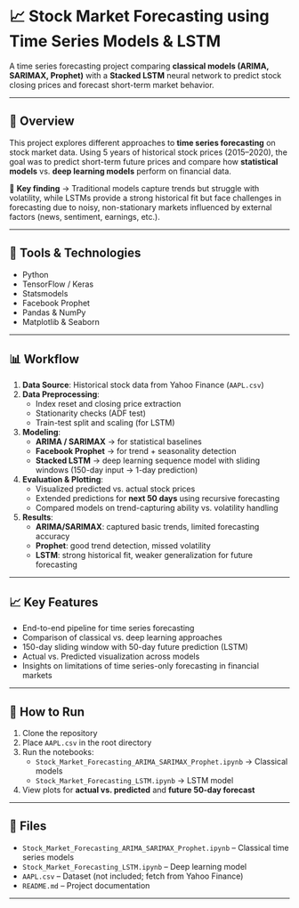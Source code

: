 # 📈 Stock Market Forecasting using Time Series Models & LSTM  

A time series forecasting project comparing **classical models (ARIMA, SARIMAX, Prophet)** with a **Stacked LSTM** neural network to predict stock closing prices and forecast short-term market behavior.  

---

## 📌 Overview  

This project explores different approaches to **time series forecasting** on stock market data. Using 5 years of historical stock prices (2015–2020), the goal was to predict short-term future prices and compare how **statistical models** vs. **deep learning models** perform on financial data.  

🔑 **Key finding** → Traditional models capture trends but struggle with volatility, while LSTMs provide a strong historical fit but face challenges in forecasting due to noisy, non-stationary markets influenced by external factors (news, sentiment, earnings, etc.).  

---

## 🧰 Tools & Technologies  

- Python  
- TensorFlow / Keras  
- Statsmodels  
- Facebook Prophet  
- Pandas & NumPy  
- Matplotlib & Seaborn  

---

## 📊 Workflow  

1. **Data Source**: Historical stock data from Yahoo Finance (`AAPL.csv`)  
2. **Data Preprocessing**:  
   - Index reset and closing price extraction  
   - Stationarity checks (ADF test)  
   - Train-test split and scaling (for LSTM)  
3. **Modeling**:  
   - **ARIMA / SARIMAX** → for statistical baselines  
   - **Facebook Prophet** → for trend + seasonality detection  
   - **Stacked LSTM** → deep learning sequence model with sliding windows (150-day input → 1-day prediction)  
4. **Evaluation & Plotting**:  
   - Visualized predicted vs. actual stock prices  
   - Extended predictions for **next 50 days** using recursive forecasting  
   - Compared models on trend-capturing ability vs. volatility handling  
5. **Results**:  
   - **ARIMA/SARIMAX**: captured basic trends, limited forecasting accuracy  
   - **Prophet**: good trend detection, missed volatility  
   - **LSTM**: strong historical fit, weaker generalization for future forecasting  

---

## 📈 Key Features  

- End-to-end pipeline for time series forecasting  
- Comparison of classical vs. deep learning approaches  
- 150-day sliding window with 50-day future prediction (LSTM)  
- Actual vs. Predicted visualization across models  
- Insights on limitations of time series-only forecasting in financial markets  

---

## 📎 How to Run  

1. Clone the repository  
2. Place `AAPL.csv` in the root directory  
3. Run the notebooks:  
   - `Stock_Market_Forecasting_ARIMA_SARIMAX_Prophet.ipynb` → Classical models  
   - `Stock_Market_Forecasting_LSTM.ipynb` → LSTM model  
4. View plots for **actual vs. predicted** and **future 50-day forecast**  

---

## 📂 Files  

- `Stock_Market_Forecasting_ARIMA_SARIMAX_Prophet.ipynb` – Classical time series models  
- `Stock_Market_Forecasting_LSTM.ipynb` – Deep learning model  
- `AAPL.csv` – Dataset (not included; fetch from Yahoo Finance)  
- `README.md` – Project documentation  

---
